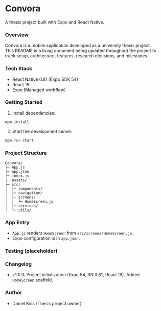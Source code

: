 # Convora

A thesis project built with Expo and React Native.

### Overview
Convora is a mobile application developed as a university thesis project. This README is a living document being updated throughout the project to track setup, architecture, features, research decisions, and milestones.

### Tech Stack
- React Native 0.81 (Expo SDK 54)
- React 19
- Expo (Managed workflow)

### Getting Started
1. Install dependencies:
```bash
npm install
```
2. Start the development server:
```bash
npm run start
```

### Project Structure
```
Convora/
├─ App.js
├─ app.json
├─ index.js
├─ assets/
├─ src/
│  ├─ components/
│  ├─ navigation/
│  ├─ screens/
│  │  └─ HomeScreen.js
│  ├─ services/
│  └─ utils/
```

### App Entry
- `App.js` renders `HomeScreen` from `src/screens/HomeScreen.js`.
- Expo configuration is in `app.json`.

### Testing (placeholder)

### Changelog
- v1.0.0: Project initialization (Expo 54, RN 0.81, React 19). Added `HomeScreen` scaffold.

### Author
- Daniel Kiss (Thesis project owner)
